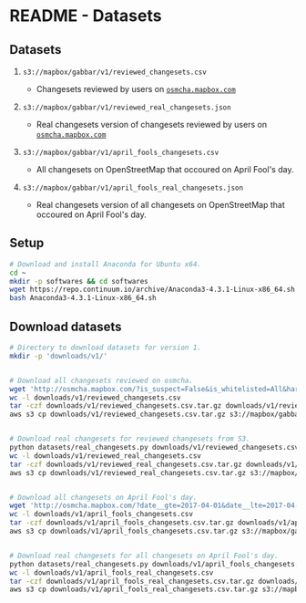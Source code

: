 # README - Datasets


## Datasets

1. `s3://mapbox/gabbar/v1/reviewed_changesets.csv`
    - Changesets reviewed by users on [`osmcha.mapbox.com`](https://osmcha.mapbox.com/)

2. `s3://mapbox/gabbar/v1/reviewed_real_changesets.json`
    - Real changesets version of changesets reviewed by users on [`osmcha.mapbox.com`](https://osmcha.mapbox.com/)

3. `s3://mapbox/gabbar/v1/april_fools_changesets.csv`
    - All changesets on OpenStreetMap that occoured on April Fool's day.

4. `s3://mapbox/gabbar/v1/april_fools_real_changesets.json`
    - Real changesets version of all changesets on OpenStreetMap that occoured on April Fool's day.


## Setup

```sh
# Download and install Anaconda for Ubuntu x64.
cd ~
mkdir -p softwares && cd softwares
wget https://repo.continuum.io/archive/Anaconda3-4.3.1-Linux-x86_64.sh
bash Anaconda3-4.3.1-Linux-x86_64.sh
```


## Download datasets

```sh
# Directory to download datasets for version 1.
mkdir -p 'downloads/v1/'


# Download all changesets reviewed on osmcha.
wget 'http://osmcha.mapbox.com/?is_suspect=False&is_whitelisted=All&harmful=None&checked=True&all_reason=True&sort=-date&render_csv=True' -O downloads/v1/reviewed_changesets.csv
wc -l downloads/v1/reviewed_changesets.csv
tar -czf downloads/v1/reviewed_changesets.csv.tar.gz downloads/v1/reviewed_changesets.csv
aws s3 cp downloads/v1/reviewed_changesets.csv.tar.gz s3://mapbox/gabbar/v1/


# Download real changesets for reviewed changesets from S3.
python datasets/real_changesets.py downloads/v1/reviewed_changesets.csv > downloads/v1/reviewed_real_changesets.csv
wc -l downloads/v1/reviewed_real_changesets.csv
tar -czf downloads/v1/reviewed_real_changesets.csv.tar.gz downloads/v1/reviewed_real_changesets.csv
aws s3 cp downloads/v1/reviewed_real_changesets.csv.tar.gz s3://mapbox/gabbar/v1/


# Download all changesets on April Fool's day.
wget 'http://osmcha.mapbox.com/?date__gte=2017-04-01&date__lte=2017-04-02&is_suspect=False&is_whitelisted=All&checked=All&all_reason=True&render_csv=True' -O downloads/v1/april_fools_changesets.csv
wc -l downloads/v1/april_fools_changesets.csv
tar -czf downloads/v1/april_fools_changesets.csv.tar.gz downloads/v1/april_fools_changesets.csv
aws s3 cp downloads/v1/april_fools_changesets.csv.tar.gz s3://mapbox/gabbar/v1/


# Download real changesets for all changesets on April Fool's day.
python datasets/real_changesets.py downloads/v1/april_fools_changesets.csv > downloads/v1/april_fools_real_changesets.csv
wc -l downloads/v1/april_fools_real_changesets.csv
tar -czf downloads/v1/april_fools_real_changesets.csv.tar.gz downloads/v1/april_fools_real_changesets.csv
aws s3 cp downloads/v1/april_fools_real_changesets.csv.tar.gz s3://mapbox/gabbar/v1/
```
